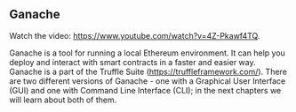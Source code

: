 ## Ganache
<div class="video-player">
  Watch the video: <a target="_blank" href="https://www.youtube.com/watch?v=4Z-Pkawf4TQ">https://www.youtube.com/watch?v=4Z-Pkawf4TQ</a>.
</div>
<script src="/assets/js/video.js"></script>


Ganache is a tool for running a local Ethereum environment. It can help you deploy and interact with smart contracts in a faster and easier way. Ganache is a part of the Truffle Suite (https://truffleframework.com/). There are two different versions of Ganache - one with a Graphical User Interface (GUI) and one with Command Line Interface (CLI); in the next chapters we will learn about both of them.

